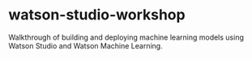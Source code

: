 # watson-studio-workshop
Walkthrough of building and deploying machine learning models using Watson Studio and Watson Machine Learning.
